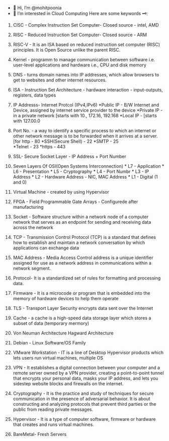 - 👋 Hi, I’m @mohitpoonia
- 👀 I’m interested in Cloud Computing
Here are some keywords 🗝️:

1. CISC - Complex Instruction Set Computer- Closed source - intel, AMD
2. RISC - Reduced Instruction Set Computer- Closed source - ARM
3. RISC-V  - It is an ISA based on reduced instruction set computer (RISC) principles. It is Open Source unlike the parent RISC.
4. Kernel - programm to manage communication between software i.e. user-level applications and hardware i.e., CPU and disk memory  
5. DNS - turns domain names into IP addresses, which allow browsers to get to websites and other internet resources.
6. ISA - Instruction Set Architecture - hardware interaction - input-outputs, registers, data types
7. IP Addresss- Internet Protcol
 (IPv4,IPv6)     *Public IP - B/W Internet and Device, assigned by internet service provider to the device 
                 *Private IP - in a private network [starts with 10., 172.16, 192.168
                 *Local IP - [starts with 127.00.0
8. Port No. - a way to identify a specific process to which an internet or other network message is to be forwarded when it arrives at a server.[for http - 80
                     *SSH(Secure Shell) - 22
                     *SMTP - 25  
                     *Telnet - 23
                     *https - 443
9. SSL- Secure Socket Layer - IP Address + Port Number
10. Seven Layers Of OSI(Open Systems Interconnection)
           * L7 - Application
           * L6 - Presentation
           * L5 - Cryptography
           * L4 - Port Numbr
           * L3 - IP Address
           * L2 - Hardware Address - NIC, MAC Address
           * L1 - Digital (1 and 0)

11. Virtual Machine - created by using Hypervisor
12. FPGA - Field Programmable Gate Arrays  - Configurede after manufacturing
13. Socket - Software structure within a network node of a computer network that serves as an endpoint for sending and receiving data across the network
14. TCP - Transmission Control Protocol (TCP) is a standard that defines how to establish and maintain a network conversation by which applications can exchange data
15. MAC Address - Media Access Control address is a unique identifier assigned for use as a network address in communications within a network segment.
16. Protocol- It is a standardized set of rules for formatting and processing data.
17. Firmware - It is a microcode or program that is embedded into the memory of hardware devices to help them operate
18. TLS - Transport Layer Security encrypts data sent over the Internet
19. Cache - a cache is a high-speed data storage layer which stores a subset of data (temporary mermory)

20. Von Neuman Architecture 
Hagward Architecture 

21. Debian - Linux Software/OS Family
22. VMware Workstation - IT is a line of Desktop Hypervisor products which lets users run virtual machines, multiple OS
23. VPN - It establishes a digital connection between your computer and a remote server owned by a VPN provider, creating a point-to-point tunnel that encrypts your personal data, masks your IP address, and lets you sidestep website blocks and firewalls on the internet.
24. Cryptography - It is the practice and study of techniques for secure communication in the presence of adversarial behavior. It is about constructing and analyzing protocols that prevent third parties or the public from reading private messages. 
25. Hypervisor - It is a type of computer software, firmware or hardware that creates and runs virtual machines.
26. BareMetal- Fresh Servers
